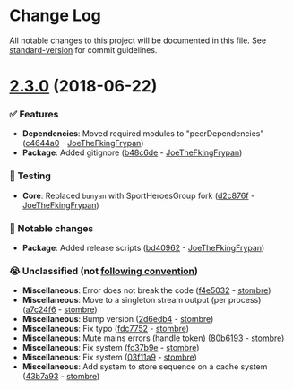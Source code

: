 # Change Log

All notable changes to this project will be documented in this file. See [standard-version](https://github.com/conventional-changelog/standard-version) for commit guidelines.

<a name="2.3.0"></a>
# [2.3.0](https://github.com/mirkokiefer/bunyan-cloudwatch/compare/v2.2.0...v2.3.0) (2018-06-22)


### ✅ Features

* **Dependencies**: Moved required modules to "peerDependencies" ([c4644a0](https://github.com/mirkokiefer/bunyan-cloudwatch/commit/c4644a0) - [JoeTheFkingFrypan](https://github.com/JoeTheFkingFrypan))
* **Package**: Added gitignore ([b48c6de](https://github.com/mirkokiefer/bunyan-cloudwatch/commit/b48c6de) - [JoeTheFkingFrypan](https://github.com/JoeTheFkingFrypan))

### 🔀 Testing

* **Core**: Replaced `bunyan` with SportHeroesGroup fork ([d2c876f](https://github.com/mirkokiefer/bunyan-cloudwatch/commit/d2c876f) - [JoeTheFkingFrypan](https://github.com/JoeTheFkingFrypan))

### 🔄 Notable changes

* **Package**: Added release scripts ([bd40962](https://github.com/mirkokiefer/bunyan-cloudwatch/commit/bd40962) - [JoeTheFkingFrypan](https://github.com/JoeTheFkingFrypan))

### 😭 Unclassified (not [following convention](https://github.com/sportheroes/bk-conventional-changelog#types-of-commits))

* **Miscellaneous**: Error does not break the code ([f4e5032](https://github.com/mirkokiefer/bunyan-cloudwatch/commit/f4e5032) - [stombre](https://github.com/stombre))
* **Miscellaneous**: Move to a singleton stream output (per process) ([a7c24f6](https://github.com/mirkokiefer/bunyan-cloudwatch/commit/a7c24f6) - [stombre](https://github.com/stombre))
* **Miscellaneous**: Bump version ([2d6edb4](https://github.com/mirkokiefer/bunyan-cloudwatch/commit/2d6edb4) - [stombre](https://github.com/stombre))
* **Miscellaneous**: Fix typo ([fdc7752](https://github.com/mirkokiefer/bunyan-cloudwatch/commit/fdc7752) - [stombre](https://github.com/stombre))
* **Miscellaneous**: Mute mains errors (handle token) ([80b6193](https://github.com/mirkokiefer/bunyan-cloudwatch/commit/80b6193) - [stombre](https://github.com/stombre))
* **Miscellaneous**: Fix system ([fc37b9e](https://github.com/mirkokiefer/bunyan-cloudwatch/commit/fc37b9e) - [stombre](https://github.com/stombre))
* **Miscellaneous**: Fix system ([03f11a9](https://github.com/mirkokiefer/bunyan-cloudwatch/commit/03f11a9) - [stombre](https://github.com/stombre))
* **Miscellaneous**: Add system to store sequence on a cache system ([43b7a93](https://github.com/mirkokiefer/bunyan-cloudwatch/commit/43b7a93) - [stombre](https://github.com/stombre))
